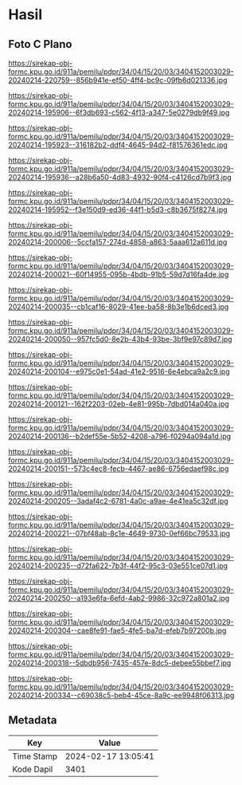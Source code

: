 # Hasil

## Foto C Plano

https://sirekap-obj-formc.kpu.go.id/911a/pemilu/pdpr/34/04/15/20/03/3404152003029-20240214-220759--856b941e-ef50-4ff4-bc9c-09fb6d021336.jpg

https://sirekap-obj-formc.kpu.go.id/911a/pemilu/pdpr/34/04/15/20/03/3404152003029-20240214-195906--6f3db693-c562-4f13-a347-5e0279db9f49.jpg

https://sirekap-obj-formc.kpu.go.id/911a/pemilu/pdpr/34/04/15/20/03/3404152003029-20240214-195923--316182b2-ddf4-4645-94d2-f81576361edc.jpg

https://sirekap-obj-formc.kpu.go.id/911a/pemilu/pdpr/34/04/15/20/03/3404152003029-20240214-195936--a28b6a50-4d83-4932-90f4-c4126cd7b9f3.jpg

https://sirekap-obj-formc.kpu.go.id/911a/pemilu/pdpr/34/04/15/20/03/3404152003029-20240214-195952--f3e150d9-ed36-44f1-b5d3-c8b3675f8274.jpg

https://sirekap-obj-formc.kpu.go.id/911a/pemilu/pdpr/34/04/15/20/03/3404152003029-20240214-200006--5ccfa157-274d-4858-a863-5aaa612a611d.jpg

https://sirekap-obj-formc.kpu.go.id/911a/pemilu/pdpr/34/04/15/20/03/3404152003029-20240214-200021--60f14955-095b-4bdb-91b5-59d7d16fa4de.jpg

https://sirekap-obj-formc.kpu.go.id/911a/pemilu/pdpr/34/04/15/20/03/3404152003029-20240214-200035--cb1caf16-8029-41ee-ba58-8b3e1b6dced3.jpg

https://sirekap-obj-formc.kpu.go.id/911a/pemilu/pdpr/34/04/15/20/03/3404152003029-20240214-200050--957fc5d0-8e2b-43b4-93be-3bf9e97c89d7.jpg

https://sirekap-obj-formc.kpu.go.id/911a/pemilu/pdpr/34/04/15/20/03/3404152003029-20240214-200104--e975c0e1-54ad-41e2-9516-6e4ebca9a2c9.jpg

https://sirekap-obj-formc.kpu.go.id/911a/pemilu/pdpr/34/04/15/20/03/3404152003029-20240214-200121--162f2203-02eb-4e81-995b-7dbd014a040a.jpg

https://sirekap-obj-formc.kpu.go.id/911a/pemilu/pdpr/34/04/15/20/03/3404152003029-20240214-200136--b2def55e-5b52-4208-a796-f0294a094a1d.jpg

https://sirekap-obj-formc.kpu.go.id/911a/pemilu/pdpr/34/04/15/20/03/3404152003029-20240214-200151--573c4ec8-fecb-4467-ae86-6756edaef98c.jpg

https://sirekap-obj-formc.kpu.go.id/911a/pemilu/pdpr/34/04/15/20/03/3404152003029-20240214-200205--3adaf4c2-6781-4a0c-a9ae-4e41ea5c32df.jpg

https://sirekap-obj-formc.kpu.go.id/911a/pemilu/pdpr/34/04/15/20/03/3404152003029-20240214-200221--07bf48ab-8c1e-4649-9730-0ef66bc79533.jpg

https://sirekap-obj-formc.kpu.go.id/911a/pemilu/pdpr/34/04/15/20/03/3404152003029-20240214-200235--d72fa622-7b3f-44f2-95c3-03e551ce07d1.jpg

https://sirekap-obj-formc.kpu.go.id/911a/pemilu/pdpr/34/04/15/20/03/3404152003029-20240214-200250--a193e6fa-6efd-4ab2-9986-32c972a801a2.jpg

https://sirekap-obj-formc.kpu.go.id/911a/pemilu/pdpr/34/04/15/20/03/3404152003029-20240214-200304--cae8fe91-fae5-4fe5-ba7d-efeb7b97200b.jpg

https://sirekap-obj-formc.kpu.go.id/911a/pemilu/pdpr/34/04/15/20/03/3404152003029-20240214-200318--5dbdb956-7435-457e-8dc5-debee55bbef7.jpg

https://sirekap-obj-formc.kpu.go.id/911a/pemilu/pdpr/34/04/15/20/03/3404152003029-20240214-200334--c69038c5-beb4-45ce-8a9c-ee9948f06313.jpg


## Metadata

| Key        | Value               |
| ---------- | ------------------- |
| Time Stamp | 2024-02-17 13:05:41 |
| Kode Dapil | 3401                |



